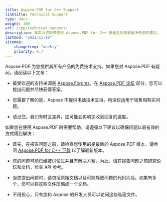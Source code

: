```yaml
---
title: Aspose.PDF for C++ Support
linktitle: Technical Support
type: docs
weight: 100
url: /cpp/technical-support/
description: 本页为您提供使用 Aspose.PDF for C++ 快速且高质量解决任务的建议。
lastmod: "2021-11-10"
sitemap:
    changefreq: "weekly"
    priority: 0.7
---
```


Aspose.PDF 为您提供其所有产品的免费技术支持。如果您对 Aspose.PDF 有疑问，请阅读以下文章：

- 最受欢迎的支持来源是 [Aspose.Forums](https://forum.aspose.com/)。在 [Aspose.PDF 论坛](https://forum.aspose.com/c/pdf/10) 部分，您可以提出问题并尽快获得答案。

- 您需要了解的是，Aspose 不提供电话技术支持。电话仅适用于销售和购买问题。

- 请记住，我们有时区差异，这可能会影响您收到回复的速度。

如果您在使用 Aspose.PDF 时需要帮助，请遵循以下建议以确保问题以最有效的方式得到解决：

- 首先，在报告问题之前，请检查您使用的是最新的 Aspose.PDF 版本，请参阅 [Aspose.PDF for C++ 下载](https://www.nuget.org/packages/Aspose.PDF.Cpp/) 以了解最新版本。

- 您的问题可能已经被讨论过并且有解决方案，为此，请在报告问题之前研究论坛和文档，检查 API 参考。

- 当您提出问题时，请包括原始文档以及可能导致问题的代码片段。如果有多个，您可以将这些文件压缩成一个文档。

- 不用担心，只有您和 Aspose 的开发人员可以访问这些私密文件。